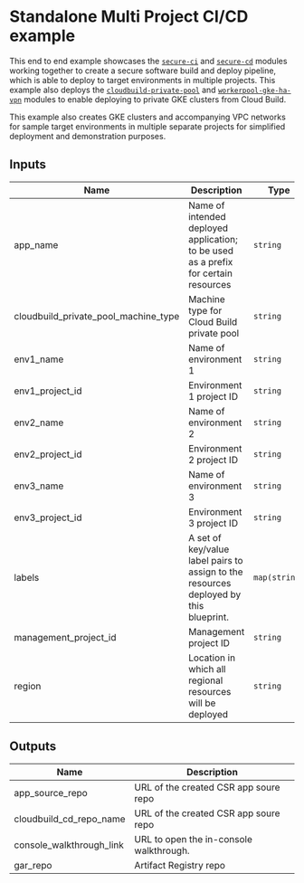 # Standalone Multi Project CI/CD example

This end to end example showcases the [`secure-ci`](https://github.com/GoogleCloudPlatform/terraform-google-secure-cicd/tree/main/modules/secure-ci) and [`secure-cd`](https://github.com/GoogleCloudPlatform/terraform-google-secure-cicd/tree/main/maodules/secure-cd) modules working together to create a secure software build and deploy pipeline, which is able to deploy to target environments in multiple projects. This example also deploys the [`cloudbuild-private-pool`](https://github.com/GoogleCloudPlatform/terraform-google-secure-cicd/tree/main/modules/cloudbuild-private-pool) and [`workerpool-gke-ha-vpn`](https://github.com/GoogleCloudPlatform/terraform-google-secure-cicd/tree/main/modules/workerpool-gke-ha-vpn) modules to enable deploying to private GKE clusters from Cloud Build.

This example also creates GKE clusters and accompanying VPC networks for sample target environments in multiple separate projects for simplified deployment and demonstration purposes.

<!-- BEGINNING OF PRE-COMMIT-TERRAFORM DOCS HOOK -->
## Inputs

| Name | Description | Type | Default | Required |
|------|-------------|------|---------|:--------:|
| app\_name | Name of intended deployed application; to be used as a prefix for certain resources | `string` | `"my-app"` | no |
| cloudbuild\_private\_pool\_machine\_type | Machine type for Cloud Build private pool | `string` | `"e2-medium"` | no |
| env1\_name | Name of environment 1 | `string` | `"dev"` | no |
| env1\_project\_id | Environment 1 project ID | `string` | n/a | yes |
| env2\_name | Name of environment 2 | `string` | `"qa"` | no |
| env2\_project\_id | Environment 2 project ID | `string` | n/a | yes |
| env3\_name | Name of environment 3 | `string` | `"prod"` | no |
| env3\_project\_id | Environment 3 project ID | `string` | n/a | yes |
| labels | A set of key/value label pairs to assign to the resources deployed by this blueprint. | `map(string)` | `{}` | no |
| management\_project\_id | Management project ID | `string` | n/a | yes |
| region | Location in which all regional resources will be deployed | `string` | `"us-central1"` | no |

## Outputs

| Name | Description |
|------|-------------|
| app\_source\_repo | URL of the created CSR app soure repo |
| cloudbuild\_cd\_repo\_name | URL of the created CSR app soure repo |
| console\_walkthrough\_link | URL to open the in-console walkthrough. |
| gar\_repo | Artifact Registry repo |

<!-- END OF PRE-COMMIT-TERRAFORM DOCS HOOK -->
